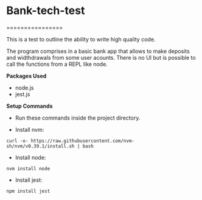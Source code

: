 # Bank-tech-test
================

This is a test to outline the ability to write high quality code.

The program comprises in a basic bank app that allows to make deposits and widthdrawals from some user acounts. There is no UI but is possible to call the functions from a REPL like node. 

**Packages Used**

- node.js 
- jest.js

**Setup Commands**

* Run these commands inside the project directory.

- Install nvm: 

```
curl -o- https://raw.githubusercontent.com/nvm-sh/nvm/v0.39.1/install.sh | bash
```

- Install node: 

```
nvm install node
```

- Install jest:

```
npm install jest
```


